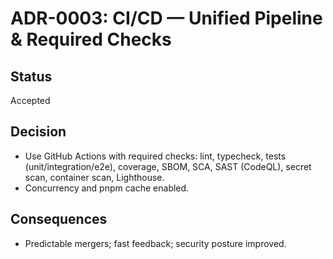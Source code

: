# ADR-0003: CI/CD — Unified Pipeline & Required Checks

## Status
Accepted

## Decision
- Use GitHub Actions with required checks: lint, typecheck, tests (unit/integration/e2e), coverage, SBOM, SCA, SAST (CodeQL), secret scan, container scan, Lighthouse.
- Concurrency and pnpm cache enabled.

## Consequences
- Predictable mergers; fast feedback; security posture improved.
